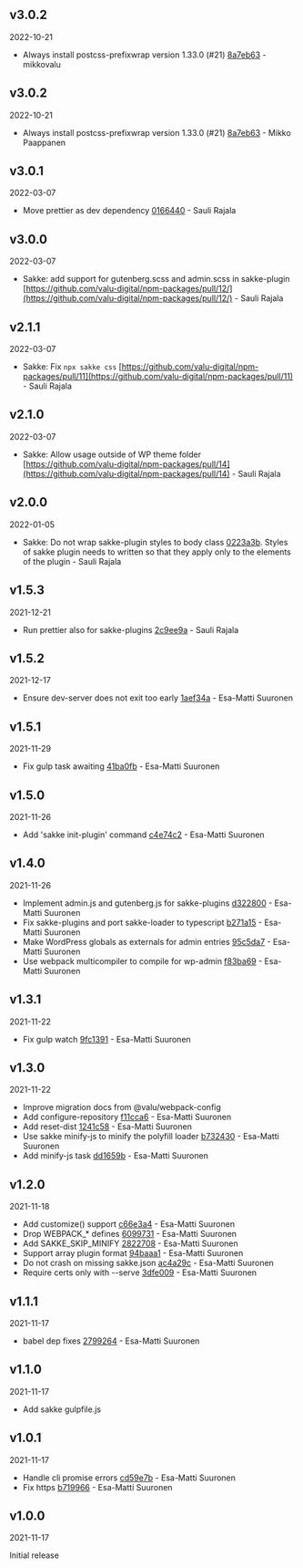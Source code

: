 ## v3.0.2

2022-10-21

-   Always install postcss-prefixwrap version 1.33.0 (#21) [8a7eb63](https://github.com/valu-digital/npm-packages/commit/8a7eb63) - mikkovalu

## v3.0.2

2022-10-21

-   Always install postcss-prefixwrap version 1.33.0 (#21) [8a7eb63](https://github.com/valu-digital/npm-packages/commit/8a7eb63) - Mikko Paappanen

## v3.0.1

2022-03-07

-   Move prettier as dev dependency [0166440](https://github.com/valu-digital/npm-packages/commit/0166440) - Sauli Rajala

## v3.0.0

2022-03-07

-   Sakke: add support for gutenberg.scss and admin.scss in sakke-plugin [https://github.com/valu-digital/npm-packages/pull/12/](https://github.com/valu-digital/npm-packages/pull/12/) - Sauli Rajala

## v2.1.1

2022-03-07

-   Sakke: Fix `npx sakke css` [https://github.com/valu-digital/npm-packages/pull/11](https://github.com/valu-digital/npm-packages/pull/11) - Sauli Rajala

## v2.1.0

2022-03-07

-   Sakke: Allow usage outside of WP theme folder [https://github.com/valu-digital/npm-packages/pull/14](https://github.com/valu-digital/npm-packages/pull/14) - Sauli Rajala

## v2.0.0

2022-01-05

-   Sakke: Do not wrap sakke-plugin styles to body class [0223a3b](https://github.com/valu-digital/npm-packages/commit/0223a3b). Styles of sakke plugin needs to written so that they apply only to the elements of the plugin - Sauli Rajala

## v1.5.3

2021-12-21

-   Run prettier also for sakke-plugins [2c9ee9a](https://github.com/valu-digital/npm-packages/commit/2c9ee9a) - Sauli Rajala

## v1.5.2

2021-12-17

-   Ensure dev-server does not exit too early [1aef34a](https://github.com/valu-digital/npm-packages/commit/1aef34a) - Esa-Matti Suuronen

## v1.5.1

2021-11-29

-   Fix gulp task awaiting [41ba0fb](https://github.com/valu-digital/npm-packages/commit/41ba0fb) - Esa-Matti Suuronen



## v1.5.0

2021-11-26

-   Add 'sakke init-plugin' command [c4e74c2](https://github.com/valu-digital/npm-packages/commit/c4e74c2) - Esa-Matti Suuronen

## v1.4.0

2021-11-26

-   Implement admin.js and gutenberg.js for sakke-plugins [d322800](https://github.com/valu-digital/npm-packages/commit/d322800) - Esa-Matti Suuronen
-   Fix sakke-plugins and port sakke-loader to typescript [b271a15](https://github.com/valu-digital/npm-packages/commit/b271a15) - Esa-Matti Suuronen
-   Make WordPress globals as externals for admin entries [95c5da7](https://github.com/valu-digital/npm-packages/commit/95c5da7) - Esa-Matti Suuronen
-   Use webpack multicompiler to compile for wp-admin [f83ba69](https://github.com/valu-digital/npm-packages/commit/f83ba69) - Esa-Matti Suuronen

## v1.3.1

2021-11-22

-   Fix gulp watch [9fc1391](https://github.com/valu-digital/npm-packages/commit/9fc1391) - Esa-Matti Suuronen

## v1.3.0

2021-11-22

-   Improve migration docs from @valu/webpack-config
-   Add configure-repository [f11cca6](https://github.com/valu-digital/npm-packages/commit/f11cca6) - Esa-Matti Suuronen
-   Add reset-dist [1241c58](https://github.com/valu-digital/npm-packages/commit/1241c58) - Esa-Matti Suuronen
-   Use sakke minify-js to minify the polyfill loader [b732430](https://github.com/valu-digital/npm-packages/commit/b732430) - Esa-Matti Suuronen
-   Add minify-js task [dd1659b](https://github.com/valu-digital/npm-packages/commit/dd1659b) - Esa-Matti Suuronen

## v1.2.0

2021-11-18

-   Add customize() support [c66e3a4](https://github.com/valu-digital/npm-packages/commit/c66e3a4) - Esa-Matti Suuronen
-   Drop WEBPACK\_\* defines [6099731](https://github.com/valu-digital/npm-packages/commit/6099731) - Esa-Matti Suuronen
-   Add SAKKE_SKIP_MINIFY [2822708](https://github.com/valu-digital/npm-packages/commit/2822708) - Esa-Matti Suuronen
-   Support array plugin format [94baaa1](https://github.com/valu-digital/npm-packages/commit/94baaa1) - Esa-Matti Suuronen
-   Do not crash on missing sakke.json [ac4a29c](https://github.com/valu-digital/npm-packages/commit/ac4a29c) - Esa-Matti Suuronen
-   Require certs only with --serve [3dfe009](https://github.com/valu-digital/npm-packages/commit/3dfe009) - Esa-Matti Suuronen

## v1.1.1

2021-11-17

-   babel dep fixes [2799264](https://github.com/valu-digital/npm-packages/commit/2799264) - Esa-Matti Suuronen

## v1.1.0

2021-11-17

-   Add sakke gulpfile.js

## v1.0.1

2021-11-17

-   Handle cli promise errors [cd59e7b](https://github.com/valu-digital/npm-packages/commit/cd59e7b) - Esa-Matti Suuronen
-   Fix https [b719966](https://github.com/valu-digital/npm-packages/commit/b719966) - Esa-Matti Suuronen

## v1.0.0

2021-11-17

Initial release
